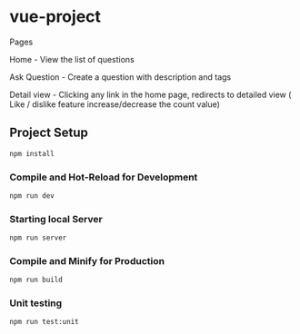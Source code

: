 # vue-project

Pages 

Home - View the list of questions

Ask Question - Create a question with description and tags

Detail view - Clicking any link in the home page, redirects to detailed view ( Like / dislike feature increase/decrease the count value)

 
## Project Setup

```sh
npm install
```

### Compile and Hot-Reload for Development

```sh
npm run dev
```

### Starting local Server 

```sh
npm run server
```

### Compile and Minify for Production

```sh
npm run build
```

### Unit testing

```sh
npm run test:unit
```
